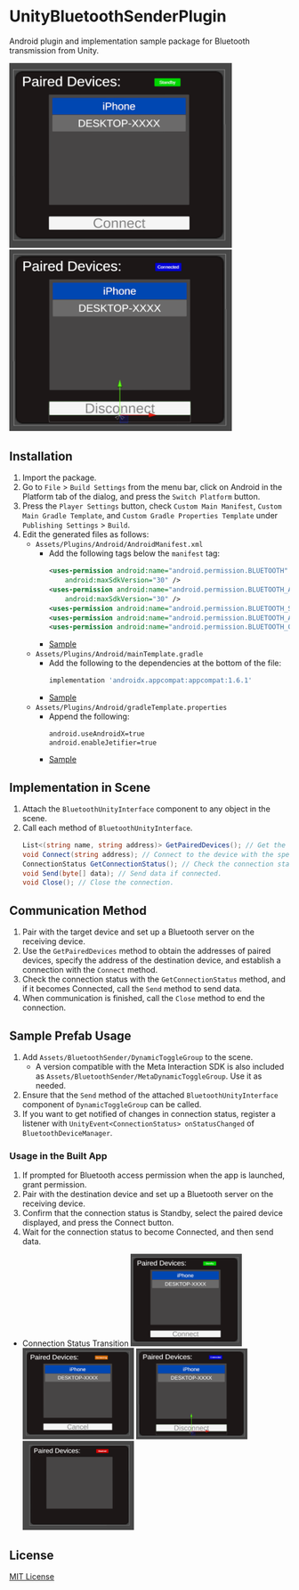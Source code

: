 # UnityBluetoothSenderPlugin

Android plugin and implementation sample package for Bluetooth transmission from Unity.

<img src="./Images/standby.png" width=400>
<img src="./Images/connected.png" width=400>

## Installation
1. Import the package.
2. Go to `File` > `Build Settings` from the menu bar, click on Android in the Platform tab of the dialog, and press the `Switch Platform` button.
3. Press the `Player Settings` button, check `Custom Main Manifest`, `Custom Main Gradle Template`, and `Custom Gradle Properties Template` under `Publishing Settings` > `Build`.
4. Edit the generated files as follows:
    - `Assets/Plugins/Android/AndroidManifest.xml`
        - Add the following tags below the `manifest` tag:
            ```xml
            <uses-permission android:name="android.permission.BLUETOOTH"
                android:maxSdkVersion="30" />
            <uses-permission android:name="android.permission.BLUETOOTH_ADMIN"
                android:maxSdkVersion="30" />
            <uses-permission android:name="android.permission.BLUETOOTH_SCAN" />
            <uses-permission android:name="android.permission.BLUETOOTH_ADVERTISE" />
            <uses-permission android:name="android.permission.BLUETOOTH_CONNECT" />
            ```
        - [Sample](./Plugins/Android/AndroidManifest.xml)
    - `Assets/Plugins/Android/mainTemplate.gradle`
        - Add the following to the dependencies at the bottom of the file:
            ```gradle
            implementation 'androidx.appcompat:appcompat:1.6.1'
            ```
        - [Sample](./Plugins/Android/mainTemplate.gradle)
    - `Assets/Plugins/Android/gradleTemplate.properties`
        - Append the following:
            ```
            android.useAndroidX=true
            android.enableJetifier=true
            ```
        - [Sample](./Plugins/Android/gradleTemplate.properties)

## Implementation in Scene
1. Attach the `BluetoothUnityInterface` component to any object in the scene.
2. Call each method of `BluetoothUnityInterface`.
    ```c#
    List<(string name, string address)> GetPairedDevices(); // Get the names and addresses of paired devices.
    void Connect(string address); // Connect to the device with the specified address.
    ConnectionStatus GetConnectionStatus(); // Check the connection status. (Disabled: Bluetooth is not available, Standby: Waiting for connection, Connecting: Establishing connection, Connected: Connection established)
    void Send(byte[] data); // Send data if connected.
    void Close(); // Close the connection.
    ```

## Communication Method
1. Pair with the target device and set up a Bluetooth server on the receiving device.
2. Use the `GetPairedDevices` method to obtain the addresses of paired devices, specify the address of the destination device, and establish a connection with the `Connect` method.
3. Check the connection status with the `GetConnectionStatus` method, and if it becomes Connected, call the `Send` method to send data.
4. When communication is finished, call the `Close` method to end the connection.

## Sample Prefab Usage
1. Add `Assets/BluetoothSender/DynamicToggleGroup` to the scene.
    - A version compatible with the Meta Interaction SDK is also included as `Assets/BluetoothSender/MetaDynamicToggleGroup`. Use it as needed.
2. Ensure that the `Send` method of the attached `BluetoothUnityInterface` component of `DynamicToggleGroup` can be called.
3. If you want to get notified of changes in connection status, register a listener with `UnityEvent<ConnectionStatus> onStatusChanged` of `BluetoothDeviceManager`.

### Usage in the Built App
1. If prompted for Bluetooth access permission when the app is launched, grant permission.
2. Pair with the destination device and set up a Bluetooth server on the receiving device.
3. Confirm that the connection status is Standby, select the paired device displayed, and press the Connect button.
4. Wait for the connection status to become Connected, and then send data.

- Connection Status Transition
<img src="./Images/standby.png" width=200> <img src="./Images/connecting.png" width=200> <img src="./Images/connected.png" width=200> <img src="./Images/disabled.png" width=200>

## License
[MIT License](./LICENSE)
